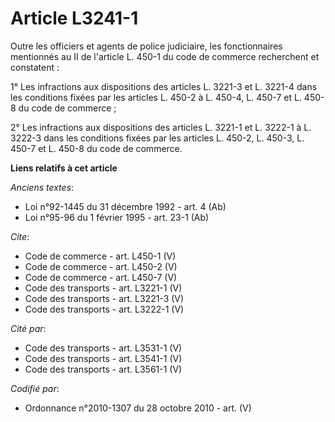 # Article L3241-1

Outre les officiers et agents de police judiciaire, les fonctionnaires mentionnés au II de l'article L. 450-1 du code de
commerce recherchent et constatent : 

1° Les infractions aux dispositions des articles L. 3221-3 et L. 3221-4 dans les conditions fixées par les articles L. 450-2
à L. 450-4, L. 450-7 et L. 450-8 du code de commerce ; 

2° Les infractions aux dispositions des articles L. 3221-1 et L. 3222-1 à L. 3222-3 dans les conditions fixées par les
articles L. 450-2, L. 450-3, L. 450-7 et L. 450-8 du code de commerce.

**Liens relatifs à cet article**

_Anciens textes_:

  - Loi n°92-1445 du 31 décembre 1992 - art. 4 (Ab)
  - Loi n°95-96 du 1 février 1995 - art. 23-1 (Ab)

_Cite_:

  - Code de commerce - art. L450-1 (V)
  - Code de commerce - art. L450-2 (V)
  - Code de commerce - art. L450-7 (V)
  - Code des transports - art. L3221-1 (V)
  - Code des transports - art. L3221-3 (V)
  - Code des transports - art. L3222-1 (V)

_Cité par_:

  - Code des transports - art. L3531-1 (V)
  - Code des transports - art. L3541-1 (V)
  - Code des transports - art. L3561-1 (V)

_Codifié par_:

  - Ordonnance n°2010-1307 du 28 octobre 2010 - art. (V)
